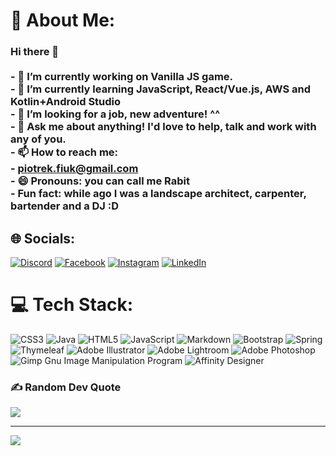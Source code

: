 # 💫 About Me:
### Hi there 👋<br><br>- 🔭 I’m currently working on Vanilla JS game.<br>- 🌱 I’m currently learning JavaScript, React/Vue.js, AWS and Kotlin+Android Studio <br>- 🤔 I’m looking for a job, new adventure! ^^<br>- 💬 Ask me about anything! I'd love to help, talk and work with any of you.<br>- 📫 How to reach me:<br>  - piotrek.fiuk@gmail.com<br>- 😄 Pronouns: you can call me Rabit<br>- Fun fact: while ago I was a landscape architect, carpenter, bartender and a DJ :D


## 🌐 Socials:
[![Discord](https://img.shields.io/badge/Discord-%237289DA.svg?logo=discord&logoColor=white)](https://discord.gg/https://discord.gg/6HK4Y3na) [![Facebook](https://img.shields.io/badge/Facebook-%231877F2.svg?logo=Facebook&logoColor=white)](https://facebook.com/piotrek.fiuk) [![Instagram](https://img.shields.io/badge/Instagram-%23E4405F.svg?logo=Instagram&logoColor=white)](https://instagram.com/pietreklucarini) [![LinkedIn](https://img.shields.io/badge/LinkedIn-%230077B5.svg?logo=linkedin&logoColor=white)](https://linkedin.com/in/fiukpiotr) 

# 💻 Tech Stack:
![CSS3](https://img.shields.io/badge/css3-%231572B6.svg?style=for-the-badge&logo=css3&logoColor=white) ![Java](https://img.shields.io/badge/java-%23ED8B00.svg?style=for-the-badge&logo=java&logoColor=white) ![HTML5](https://img.shields.io/badge/html5-%23E34F26.svg?style=for-the-badge&logo=html5&logoColor=white) ![JavaScript](https://img.shields.io/badge/javascript-%23323330.svg?style=for-the-badge&logo=javascript&logoColor=%23F7DF1E) ![Markdown](https://img.shields.io/badge/markdown-%23000000.svg?style=for-the-badge&logo=markdown&logoColor=white) ![Bootstrap](https://img.shields.io/badge/bootstrap-%23563D7C.svg?style=for-the-badge&logo=bootstrap&logoColor=white) ![Spring](https://img.shields.io/badge/spring-%236DB33F.svg?style=for-the-badge&logo=spring&logoColor=white) ![Thymeleaf](https://img.shields.io/badge/Thymeleaf-%23005C0F.svg?style=for-the-badge&logo=Thymeleaf&logoColor=white) ![Adobe Illustrator](https://img.shields.io/badge/adobeillustrator-%23FF9A00.svg?style=for-the-badge&logo=adobeillustrator&logoColor=white) ![Adobe Lightroom](https://img.shields.io/badge/Adobe%20Lightroom-31A8FF.svg?style=for-the-badge&logo=Adobe%20Lightroom&logoColor=white) ![Adobe Photoshop](https://img.shields.io/badge/adobephotoshop-%2331A8FF.svg?style=for-the-badge&logo=adobephotoshop&logoColor=white) ![Gimp Gnu Image Manipulation Program](https://img.shields.io/badge/Gimp-657D8B?style=for-the-badge&logo=gimp&logoColor=FFFFFF) ![Affinity Designer](https://img.shields.io/badge/affinitydesginer-%231B72BE.svg?style=for-the-badge&logo=affinity-designer&logoColor=white)


### ✍️ Random Dev Quote
![](https://quotes-github-readme.vercel.app/api?type=horizontal&theme=dark)

---
[![](https://visitcount.itsvg.in/api?id=piotr-fiuk&icon=5&color=3)](https://visitcount.itsvg.in)


